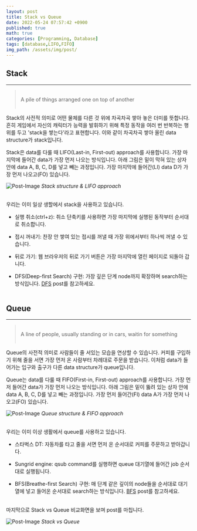 ```yaml
---
layout: post
title: Stack vs Queue
date: 2022-05-24 07:57:42 +0900
published: true
math: true
categories: [Programming, Database]
tags: [database,LIFO,FIFO]
img_path: /assets/img/post/
---
```


## Stack
***

 > <br>A pile of things arranged one on top of another<br><br>

 Stack의 사전적 의미로 어떤 물체를 다른 것 위에 차곡차곡 쌓아 놓은 더미를 뜻합니다. 흔히 게임에서 자신의 캐릭터가 능력을 발휘하기 위해 특정 동작을 여러 번 반복하는 행위를 두고 'stack을 쌓는다'라고 표현합니다. 이와 같이 차곡차곡 쌓아 올린 data structure가 stack입니다.

 Stack은 data를 다룰 때 LIFO(Last-in, First-out) approach를 사용합니다. 가장 마지막에 들어간 data가 가장 먼저 나오는 방식입니다. 아래 그림은 밑이 막혀 있는 상자 안에 data A, B, C, D를 넣고 빼는 과정입니다. 가장 마지막에 들어간(LI) data D가 가장 먼저 나오고(FO) 있습니다.

![Post-Image](STACK-QUEUE_stack.png)
 _Stack structure & LIFO approach_
 <br><br>


 우리는 이미 일상 생할에서 stack을 사용하고 있습니다.

 * 실행 취소(ctrl+z): 취소 단축키를 사용하면 가장 마지막에 실행된 동작부터 순서대로 취소합니다.
 
 * 접시 꺼내기: 찬장 안 쌓여 있는 접시를 꺼낼 때 가장 위에서부터 하나씩 꺼낼 수 있습니다.

 * 뒤로 가기: 웹 브라우저의 뒤로 가기 버튼은 가장 마지막에 열린 페이지로 되돌아 갑니다.

 * DFS(Deep-first Search) 구현: 가장 깊은 단계 node까지 확장하며 search하는 방식입니다. [DFS](https://hubert-bioinformatics.github.io/posts/Algorithm_Search_DFS/, "DFS") post를 참고하세요.
 <br><br>


## Queue
***

 > <br>A line of people, usually standing or in cars, waitin for something<br><br>

 Queue의 사전적 의미로 사람들이 줄 서있는 모습을 연상할 수 있습니다. 커피를 구입하기 위해 줄을 서면 가장 먼저 온 사람부터 차례대로 주문을 받습니다. 이처럼 data가 들어가는 입구와 출구가 다른 data structure가 queue입니다.

 Queue는 data를 다룰 때 FIFO(First-in, First-out) approach를 사용합니다. 가장 먼저 들어간 data가 가장 먼저 나오는 방식입니다. 아래 그림은 밑이 뚫려 있는 상자 안에 data A, B, C, D를 넣고 빼는 과정입니다. 가장 먼저 들어간(FI) data A가 가장 먼저 나오고(FO) 있습니다.

 ![Post-Image](STACK-QUEUE_queue.png)
 _Queue structure & FIFO approach_
 <br><br>


 우리는 이미 이상 생활에서 queue를 사용하고 있습니다.

 * 스타벅스 DT: 자동차를 타고 줄을 서면 먼저 온 순서대로 커피를 주문하고 받아갑니다.

 * Sungrid engine: qsub command를 실행하면 queue 대기열에 들어간 job 순서대로 실행됩니다.

 * BFS(Breathe-first Search) 구현: 매 단계 같은 깊이의 node들을 순서대로 대기열에 넣고 들어온 순서대로 search하는 방식입니다. [BFS](https://hubert-bioinformatics.github.io/posts/Algorithm_Search_BFS/, "BFS") post를 참고하세요.
 <br><br>


 마지막으로 Stack vs Queue 비교화면을 보며 post를 마칩니다.

 ![Post-Image](STACK-QUEUE_gif.gif)
 _Stack vs Queue_